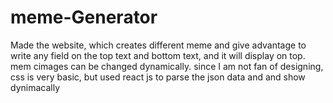 # meme-Generator
Made the website, which creates different meme and give advantage to write any field on the top text and bottom text, and it will display on top. mem cimages can be changed dynamically. since I am not fan of designing, css is very basic, but used react js to parse the json data and and show dynimacally

